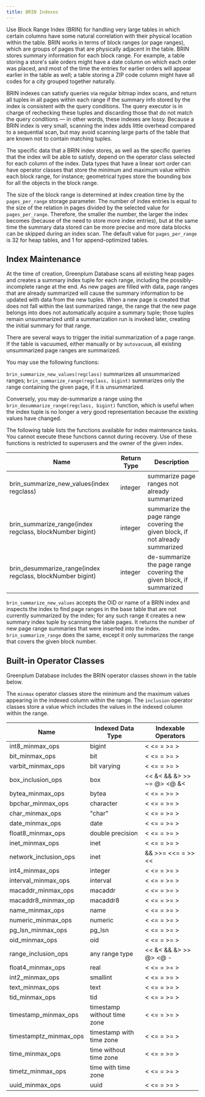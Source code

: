 ```yaml
---
title: BRIN Indexes
---
```


Use Block Range Index (BRIN) for handling very large tables in which certain columns have some natural correlation with their physical location within the table. BRIN works in terms of block ranges (or page ranges), which are groups of pages that are physically adjacent in the table. BRIN stores summary information for each block range. For example, a table storing a store's sale orders might have a date column on which each order was placed, and most of the time the entries for earlier orders will appear earlier in the table as well; a table storing a ZIP code column might have all codes for a city grouped together naturally.

BRIN indexes can satisfy queries via regular bitmap index scans, and return all tuples in all pages within each range if the summary info stored by the index is consistent with the query conditions. The query executor is in charge of rechecking these tuples and discarding those that do not match the query conditions — in other words, these indexes are lossy. Because a BRIN index is very small, scanning the index adds little overhead compared to a sequential scan, but may avoid scanning large parts of the table that are known not to contain matching tuples.

The specific data that a BRIN index stores, as well as the specific queries that the index will be able to satisfy, depend on the operator class selected for each column of the index. Data types that have a linear sort order can have operator classes that store the minimum and maximum value within each block range, for instance; geometrical types store the bounding box for all the objects in the block range.

The size of the block range is determined at index creation time by the `pages_per_range` storage parameter. The number of index entries is equal to the size of the relation in pages divided by the selected value for `pages_per_range`. Therefore, the smaller the number, the larger the index becomes (because of the need to store more index entries), but at the same time the summary data stored can be more precise and more data blocks can be skipped during an index scan. The default value for `pages_per_range` is 32 for heap tables, and 1 for append-optimized tables.

## <a id="maint"></a>Index Maintenance

At the time of creation, Greenplum Database scans all existing heap pages and creates a summary index tuple for each range, including the possibly-incomplete range at the end. As new pages are filled with data, page ranges that are already summarized will cause the summary information to be updated with data from the new tuples. When a new page is created that does not fall within the last summarized range, the range that the new page belongs into does not automatically acquire a summary tuple; those tuples remain unsummarized until a summarization run is invoked later, creating the initial summary for that range.

There are several ways to trigger the initial summarization of a page range. If the table is vacuumed, either manually or by `autovacuum`, all existing unsummarized page ranges are summarized. 

You may use the following functions:

`brin_summarize_new_values(regclass)` summarizes all unsummarized ranges;
`brin_summarize_range(regclass, bigint)` summarizes only the range containing the given page, if it is unsummarized.

Conversely, you may de-summarize a range using the `brin_desummarize_range(regclass, bigint)` function, which is useful when the index tuple is no longer a very good representation because the existing values have changed.

The following table lists the functions available for index maintenance tasks. You cannot execute these functions cannot during recovery. Use of these functions is restricted to superusers and the owner of the given index.

|Name |	Return Type | Description |
| --- | ----------- | ----------- |
|brin_summarize_new_values(index regclass)| integer | summarize page ranges not already summarized|
|brin_summarize_range(index regclass, blockNumber bigint) | integer | summarize the page range covering the given block, if not already summarized|
|brin_desummarize_range(index regclass, blockNumber bigint) | integer |	de-summarize the page range covering the given block, if summarized|

`brin_summarize_new_values` accepts the OID or name of a BRIN index and inspects the index to find page ranges in the base table that are not currently summarized by the index; for any such range it creates a new summary index tuple by scanning the table pages. It returns the number of new page range summaries that were inserted into the index. `brin_summarize_range` does the same, except it only summarizes the range that covers the given block number.

## <a id="opclasses"></a>Built-in Operator Classes

Greenplum Database includes the BRIN operator classes shown in the table below.

The `minmax` operator classes store the minimum and the maximum values appearing in the indexed column within the range. The `inclusion` operator classes store a value which includes the values in the indexed column within the range.

|Name | Indexed Data Type | Indexable Operators|
|---- | ----------------- | -------------------|
|int8_minmax_ops | bigint | < <= = >= > |
|bit_minmax_ops	| bit | < <= = >= > |
|varbit_minmax_ops | bit varying | < <= = >= >|
|box_inclusion_ops | box | << &< && &> >> ~= @> <@ &<| <<| |>> |&>|
|bytea_minmax_ops | bytea | < <= = >= >|
|bpchar_minmax_ops | character | < <= = >= >|
|char_minmax_ops | "char" | < <= = >= >|
|date_minmax_ops | date | < <= = >= >|
|float8_minmax_ops | double precision | < <= = >= >|
|inet_minmax_ops | inet | < <= = >= >|
|network_inclusion_ops | inet | && >>= <<= = >> <<|
|int4_minmax_ops | integer | < <= = >= >|
|interval_minmax_ops | interval | < <= = >= >|
|macaddr_minmax_ops | macaddr | < <= = >= >|
|macaddr8_minmax_op | macaddr8 | < <= = >= >|
|name_minmax_ops | name | < <= = >= >|
|numeric_minmax_ops| numeric | < <= = >= >|
|pg_lsn_minmax_ops | pg_lsn | < <= = >= >|
|oid_minmax_ops	| oid | < <= = >= >|
|range_inclusion_ops | any range type | << &< && &> >> @> <@ -|- = < <= = > >=|
|float4_minmax_ops | real | < <= = >= >|
|int2_minmax_ops | smallint | < <= = >= >|
|text_minmax_ops | text | < <= = >= >|
|tid_minmax_ops	| tid | < <= = >= >|
|timestamp_minmax_ops | timestamp without time zone | < <= = >= >|
|timestamptz_minmax_ops | timestamp with time zone | < <= = >= >|
|time_minmax_ops | time without time zone | < <= = >= >|
|timetz_minmax_ops | time with time zone | < <= = >= >|
|uuid_minmax_ops | uuid | < <= = >= >|
